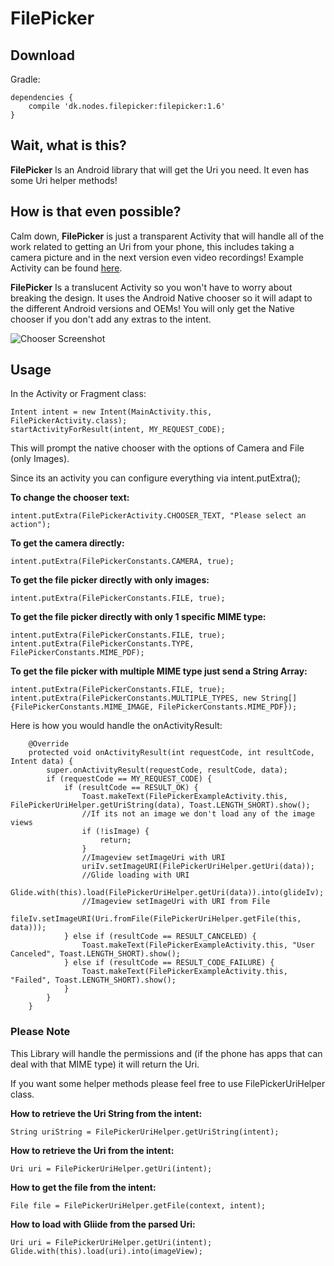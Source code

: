 # FilePicker

## Download
Gradle:
```
dependencies {
    compile 'dk.nodes.filepicker:filepicker:1.6'
}
```

## Wait, what is this?

**FilePicker** Is an Android library that will get the Uri you need. It even has some Uri helper methods!

## How is that even possible?

Calm down, **FilePicker** is just a transparent Activity that will handle all of the work related to getting an Uri from your phone, this includes taking a camera picture and in the next version even video recordings! Example Activity can be found [here](https://github.com/nodes-android/filepicker/blob/master/filepicker.example/src/main/java/dk/nodes/filepickerexample/FilePickerExampleActivity.java).

**FilePicker** Is a translucent Activity so you won't have to worry about breaking the design. It uses the Android Native chooser so it will adapt to the different Android versions and OEMs! You will only get the Native chooser if you don't add any extras to the intent.

![Chooser Screenshot](http://cketti.de/img/share-url-to-clipboard/screenshot_share.png)

## Usage

In the Activity or Fragment class:
```
Intent intent = new Intent(MainActivity.this, FilePickerActivity.class);
startActivityForResult(intent, MY_REQUEST_CODE);
```
This will prompt the native chooser with the options of Camera and File (only Images).

Since its an activity you can configure everything via intent.putExtra();

**To change the chooser text:**

```
intent.putExtra(FilePickerActivity.CHOOSER_TEXT, "Please select an action");
```

**To get the camera directly:**

```
intent.putExtra(FilePickerConstants.CAMERA, true);
```

**To get the file picker directly with only images:**

```
intent.putExtra(FilePickerConstants.FILE, true);
```


**To get the file picker directly with only 1 specific MIME type:**
```
intent.putExtra(FilePickerConstants.FILE, true);
intent.putExtra(FilePickerConstants.TYPE, FilePickerConstants.MIME_PDF);
```

**To get the file picker with multiple MIME type just send a String Array:**

```
intent.putExtra(FilePickerConstants.FILE, true);
intent.putExtra(FilePickerConstants.MULTIPLE_TYPES, new String[]{FilePickerConstants.MIME_IMAGE, FilePickerConstants.MIME_PDF});
```

Here is how you would handle the onActivityResult:

```
    @Override
    protected void onActivityResult(int requestCode, int resultCode, Intent data) {
        super.onActivityResult(requestCode, resultCode, data);
        if (requestCode == MY_REQUEST_CODE) {
            if (resultCode == RESULT_OK) {
                Toast.makeText(FilePickerExampleActivity.this, FilePickerUriHelper.getUriString(data), Toast.LENGTH_SHORT).show();
                //If its not an image we don't load any of the image views
                if (!isImage) {
                    return;
                }
                //Imageview setImageUri with URI
                uriIv.setImageURI(FilePickerUriHelper.getUri(data));
                //Glide loading with URI
                Glide.with(this).load(FilePickerUriHelper.getUri(data)).into(glideIv);
                //Imageview setImageUri with URI from File
                fileIv.setImageURI(Uri.fromFile(FilePickerUriHelper.getFile(this, data)));
            } else if (resultCode == RESULT_CANCELED) {
                Toast.makeText(FilePickerExampleActivity.this, "User Canceled", Toast.LENGTH_SHORT).show();
            } else if (resultCode == RESULT_CODE_FAILURE) {
                Toast.makeText(FilePickerExampleActivity.this, "Failed", Toast.LENGTH_SHORT).show();
            }
        }
    }
```


### Please Note

This Library will handle the permissions and (if the phone has apps that can deal with that MIME type) it will return the Uri.

If you want some helper methods please feel free to use FilePickerUriHelper class.

**How to retrieve the Uri String from the intent:**
```
String uriString = FilePickerUriHelper.getUriString(intent);
```

**How to retrieve the Uri from the intent:**
```
Uri uri = FilePickerUriHelper.getUri(intent);
```

**How to get the file from the intent:**
```
File file = FilePickerUriHelper.getFile(context, intent);
```

**How to load with Gliide from the parsed Uri:**
```
Uri uri = FilePickerUriHelper.getUri(intent);
Glide.with(this).load(uri).into(imageView);
```
